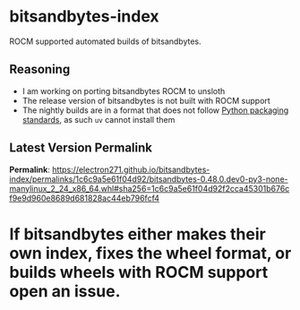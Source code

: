 # bitsandbytes-index

ROCM supported automated builds of bitsandbytes.

## Reasoning

- I am working on porting bitsandbytes ROCM to unsloth
- The release version of bitsandbytes is not built with ROCM support
- The nightly builds are in a format that does not follow [Python packaging standards](https://packaging.python.org/en/latest/specifications/binary-distribution-format/), as such `uv` cannot install them

## Latest Version Permalink

<!-- permalinks.py START -->
**Permalink**: https://electron271.github.io/bitsandbytes-index/permalinks/1c6c9a5e61f04d92/bitsandbytes-0.48.0.dev0-py3-none-manylinux_2_24_x86_64.whl#sha256=1c6c9a5e61f04d92f2cca45301b676cf9e9d960e8689d681828ac44eb796fcf4
<!-- permalinks.py END -->

# If bitsandbytes either makes their own index, fixes the wheel format, or builds wheels with ROCM support open an issue.
